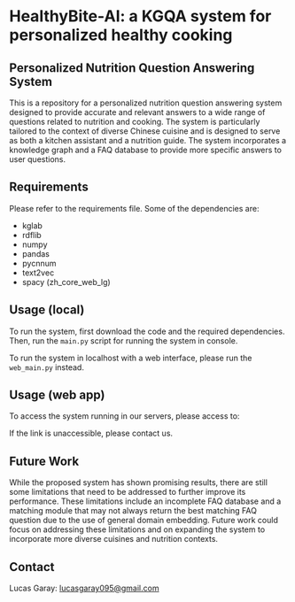 # HealthyBite-AI: a KGQA system for personalized healthy cooking
## Personalized Nutrition Question Answering System
This is a repository for a personalized nutrition question answering system designed to provide accurate 
and relevant answers to a wide range of questions related to nutrition and cooking. 
The system is particularly tailored to the context of diverse Chinese cuisine and is designed to serve as 
both a kitchen assistant and a nutrition guide. The system incorporates a knowledge graph and a FAQ database
to provide more specific answers to user questions.

## Requirements
Please refer to the requirements file.
Some of the dependencies are:
* kglab
* rdflib
* numpy
* pandas
* pycnnum
* text2vec
* spacy (zh_core_web_lg)

## Usage (local)
To run the system, first download the code and the required dependencies. 
Then, run the `main.py`  script for running the system in console.

To run the system in localhost with a web interface, please run the `web_main.py` instead.

## Usage (web app)
To access the system running in our servers, please access to: 

If the link is unaccessible, please contact us.

## Future Work
While the proposed system has shown promising results, there are still some limitations that need to be addressed to 
further improve its performance. These limitations include an incomplete FAQ database and a matching module
 that may not always return the best matching FAQ question due to the use of general domain embedding. 
Future work could focus on addressing these limitations and on expanding the system to incorporate more diverse
 cuisines and nutrition contexts.

## Contact
Lucas Garay: lucasgaray095@gmail.com
